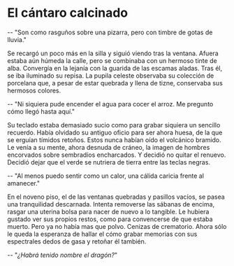 # El cántaro calcinado

-- "Son como rasguños sobre una pizarra, pero con timbre de gotas de
    lluvia."

Se recargó un poco más en la silla y siguió viendo tras la ventana.
Afuera estaba aún húmeda la calle, pero se combinaba con un hermoso
tinte de alba. Convergía en la lejanía con la guarida de las escamas
aladas. Tras él, se iba iluminado su repisa. La pupila celeste
observaba su colección de porcelana que, a pesar de estar
quebrada y llena de tizne, conservaba sus hermosos colores.

-- "Ni siquiera pude encender el agua para cocer el arroz. Me pregunto
    cómo llegó hasta aquí."

Su teclado estaba demasiado sucio como para grabar siquiera un
sencillo recuerdo. Había olvidado su antiguo oficio para ser ahora
huesa, de la que se erguían tímidos retoños. Estos nunca
habían oído el volcánico bramido. Le venía a su mente, ahora desnuda
de cráneo, la imagen de hombres encorvados sobre sembradíos
encharcados. Y decidió no quitar el renuevo. Decidió dejar que el
verde se nutriera de tierra entre las teclas negras.

-- "Al menos puedo sentir como un calor, una cálida caricia frente al
    amanecer."

En el noveno piso, el de las ventanas quebradas y pasillos vacíos, se
pasea una tranquilidad descarnada. Intenta removerse las sábanas de
encima, rasgar una uterina bolsa para nacer de nuevo a lo tangible. Le
hubiera gustado ver sus propios restos, como para convencerse de que
estaba muerto. Pero ya no había mas que polvo. Cenizas de crematorio.
Ahora sólo le queda la esperanza de hallar el cómo grabar memorias con
sus espectrales dedos de gasa y retoñar él también.

-- "*¿Habrá tenido nombre el dragón?*"
